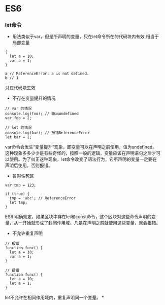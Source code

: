 # ES6 
### let命令
* 用法类似于var，但是所声明的变量，只在let命令所在的代码块内有效,相当于局部变量  
 
```
{
  let a = 10;
  var b = 1;
}

a // ReferenceError: a is not defined.
b // 1
``` 
只在代码块生效
* 不存在变量提升的情况
```
// var 的情况
console.log(foo); // 输出undefined
var foo = 2;

// let 的情况
console.log(bar); // 报错ReferenceError
let bar = 2;
```
var命令会发生“变量提升”现象，即变量可以在声明之前使用，值为undefined。这种现象多多少少是有些奇怪的，按照一般的逻辑，变量应该在声明语句之后才可以使用。为了纠正这种现象，let命令改变了语法行为，它所声明的变量一定要在声明后使用，否则报错。
* 暂时性死区
```
var tmp = 123;

if (true) {
  tmp = 'abc'; // ReferenceError
  let tmp;
}
```
ES6 明确规定，如果区块中存在let和const命令，这个区块对这些命令声明的变量，从一开始就形成了封闭作用域。凡是在声明之前就使用这些变量，就会报错。
* 不允许重复声明 
```
// 报错
function func() {
  let a = 10;
  var a = 1;
}

// 报错
function func() {
  let a = 10;
  let a = 1;
}
```
let不允许在相同作用域内，重复声明同一个变量。
*   
